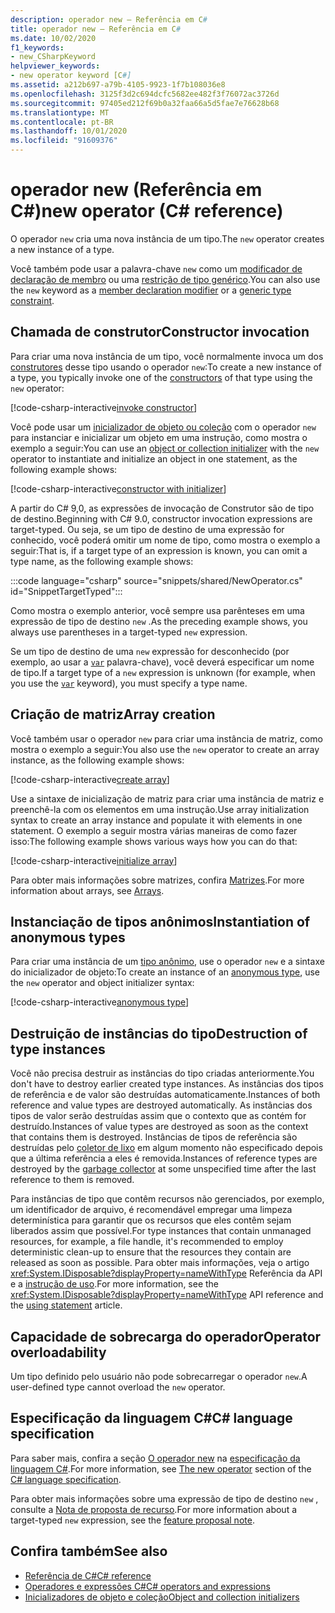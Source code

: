 ```yaml
---
description: operador new – Referência em C#
title: operador new – Referência em C#
ms.date: 10/02/2020
f1_keywords:
- new_CSharpKeyword
helpviewer_keywords:
- new operator keyword [C#]
ms.assetid: a212b697-a79b-4105-9923-1f7b108036e8
ms.openlocfilehash: 3125f3d2c694dcfc5682ee482f3f76072ac3726d
ms.sourcegitcommit: 97405ed212f69b0a32faa66a5d5fae7e76628b68
ms.translationtype: MT
ms.contentlocale: pt-BR
ms.lasthandoff: 10/01/2020
ms.locfileid: "91609376"
---
```

# <a name="new-operator-c-reference"></a><span data-ttu-id="e895c-103">operador new (Referência em C#)</span><span class="sxs-lookup"><span data-stu-id="e895c-103">new operator (C# reference)</span></span>

<span data-ttu-id="e895c-104">O operador `new` cria uma nova instância de um tipo.</span><span class="sxs-lookup"><span data-stu-id="e895c-104">The `new` operator creates a new instance of a type.</span></span>

<span data-ttu-id="e895c-105">Você também pode usar a palavra-chave `new` como um [modificador de declaração de membro](../keywords/new-modifier.md) ou uma [restrição de tipo genérico](../keywords/new-constraint.md).</span><span class="sxs-lookup"><span data-stu-id="e895c-105">You can also use the `new` keyword as a [member declaration modifier](../keywords/new-modifier.md) or a [generic type constraint](../keywords/new-constraint.md).</span></span>

## <a name="constructor-invocation"></a><span data-ttu-id="e895c-106">Chamada de construtor</span><span class="sxs-lookup"><span data-stu-id="e895c-106">Constructor invocation</span></span>

<span data-ttu-id="e895c-107">Para criar uma nova instância de um tipo, você normalmente invoca um dos [construtores](../../programming-guide/classes-and-structs/constructors.md) desse tipo usando o operador `new`:</span><span class="sxs-lookup"><span data-stu-id="e895c-107">To create a new instance of a type, you typically invoke one of the [constructors](../../programming-guide/classes-and-structs/constructors.md) of that type using the `new` operator:</span></span>

[!code-csharp-interactive[invoke constructor](snippets/shared/NewOperator.cs#Constructor)]

<span data-ttu-id="e895c-108">Você pode usar um [inicializador de objeto ou coleção](../../programming-guide/classes-and-structs/object-and-collection-initializers.md) com o operador `new` para instanciar e inicializar um objeto em uma instrução, como mostra o exemplo a seguir:</span><span class="sxs-lookup"><span data-stu-id="e895c-108">You can use an [object or collection initializer](../../programming-guide/classes-and-structs/object-and-collection-initializers.md) with the `new` operator to instantiate and initialize an object in one statement, as the following example shows:</span></span>

[!code-csharp-interactive[constructor with initializer](snippets/shared/NewOperator.cs#ConstructorWithInitializer)]

<span data-ttu-id="e895c-109">A partir do C# 9,0, as expressões de invocação de Construtor são de tipo de destino.</span><span class="sxs-lookup"><span data-stu-id="e895c-109">Beginning with C# 9.0, constructor invocation expressions are target-typed.</span></span> <span data-ttu-id="e895c-110">Ou seja, se um tipo de destino de uma expressão for conhecido, você poderá omitir um nome de tipo, como mostra o exemplo a seguir:</span><span class="sxs-lookup"><span data-stu-id="e895c-110">That is, if a target type of an expression is known, you can omit a type name, as the following example shows:</span></span>

:::code language="csharp" source="snippets/shared/NewOperator.cs" id="SnippetTargetTyped":::

<span data-ttu-id="e895c-111">Como mostra o exemplo anterior, você sempre usa parênteses em uma expressão de tipo de destino `new` .</span><span class="sxs-lookup"><span data-stu-id="e895c-111">As the preceding example shows, you always use parentheses in a target-typed `new` expression.</span></span>

<span data-ttu-id="e895c-112">Se um tipo de destino de uma `new` expressão for desconhecido (por exemplo, ao usar a [`var`](../keywords/var.md) palavra-chave), você deverá especificar um nome de tipo.</span><span class="sxs-lookup"><span data-stu-id="e895c-112">If a target type of a `new` expression is unknown (for example, when you use the [`var`](../keywords/var.md) keyword), you must specify a type name.</span></span>

## <a name="array-creation"></a><span data-ttu-id="e895c-113">Criação de matriz</span><span class="sxs-lookup"><span data-stu-id="e895c-113">Array creation</span></span>

<span data-ttu-id="e895c-114">Você também usar o operador `new` para criar uma instância de matriz, como mostra o exemplo a seguir:</span><span class="sxs-lookup"><span data-stu-id="e895c-114">You also use the `new` operator to create an array instance, as the following example shows:</span></span>

[!code-csharp-interactive[create array](snippets/shared/NewOperator.cs#Array)]

<span data-ttu-id="e895c-115">Use a sintaxe de inicialização de matriz para criar uma instância de matriz e preenchê-la com os elementos em uma instrução.</span><span class="sxs-lookup"><span data-stu-id="e895c-115">Use array initialization syntax to create an array instance and populate it with elements in one statement.</span></span> <span data-ttu-id="e895c-116">O exemplo a seguir mostra várias maneiras de como fazer isso:</span><span class="sxs-lookup"><span data-stu-id="e895c-116">The following example shows various ways how you can do that:</span></span>

[!code-csharp-interactive[initialize array](snippets/shared/NewOperator.cs#ArrayInitialization)]

<span data-ttu-id="e895c-117">Para obter mais informações sobre matrizes, confira [Matrizes](../../programming-guide/arrays/index.md).</span><span class="sxs-lookup"><span data-stu-id="e895c-117">For more information about arrays, see [Arrays](../../programming-guide/arrays/index.md).</span></span>

## <a name="instantiation-of-anonymous-types"></a><span data-ttu-id="e895c-118">Instanciação de tipos anônimos</span><span class="sxs-lookup"><span data-stu-id="e895c-118">Instantiation of anonymous types</span></span>

<span data-ttu-id="e895c-119">Para criar uma instância de um [tipo anônimo](../../programming-guide/classes-and-structs/anonymous-types.md), use o operador `new` e a sintaxe do inicializador de objeto:</span><span class="sxs-lookup"><span data-stu-id="e895c-119">To create an instance of an [anonymous type](../../programming-guide/classes-and-structs/anonymous-types.md), use the `new` operator and object initializer syntax:</span></span>

[!code-csharp-interactive[anonymous type](snippets/shared/NewOperator.cs#AnonymousType)]

## <a name="destruction-of-type-instances"></a><span data-ttu-id="e895c-120">Destruição de instâncias do tipo</span><span class="sxs-lookup"><span data-stu-id="e895c-120">Destruction of type instances</span></span>

<span data-ttu-id="e895c-121">Você não precisa destruir as instâncias do tipo criadas anteriormente.</span><span class="sxs-lookup"><span data-stu-id="e895c-121">You don't have to destroy earlier created type instances.</span></span> <span data-ttu-id="e895c-122">As instâncias dos tipos de referência e de valor são destruídas automaticamente.</span><span class="sxs-lookup"><span data-stu-id="e895c-122">Instances of both reference and value types are destroyed automatically.</span></span> <span data-ttu-id="e895c-123">As instâncias dos tipos de valor serão destruídas assim que o contexto que as contém for destruído.</span><span class="sxs-lookup"><span data-stu-id="e895c-123">Instances of value types are destroyed as soon as the context that contains them is destroyed.</span></span> <span data-ttu-id="e895c-124">Instâncias de tipos de referência são destruídas pelo [coletor de lixo](../../../standard/garbage-collection/index.md) em algum momento não especificado depois que a última referência a eles é removida.</span><span class="sxs-lookup"><span data-stu-id="e895c-124">Instances of reference types are destroyed by the [garbage collector](../../../standard/garbage-collection/index.md) at some unspecified time after the last reference to them is removed.</span></span>

<span data-ttu-id="e895c-125">Para instâncias de tipo que contêm recursos não gerenciados, por exemplo, um identificador de arquivo, é recomendável empregar uma limpeza determinística para garantir que os recursos que eles contêm sejam liberados assim que possível.</span><span class="sxs-lookup"><span data-stu-id="e895c-125">For type instances that contain unmanaged resources, for example, a file handle, it's recommended to employ deterministic clean-up to ensure that the resources they contain are released as soon as possible.</span></span> <span data-ttu-id="e895c-126">Para obter mais informações, veja o artigo <xref:System.IDisposable?displayProperty=nameWithType> Referência da API e a [instrução de uso](../keywords/using-statement.md).</span><span class="sxs-lookup"><span data-stu-id="e895c-126">For more information, see the <xref:System.IDisposable?displayProperty=nameWithType> API reference and the [using statement](../keywords/using-statement.md) article.</span></span>

## <a name="operator-overloadability"></a><span data-ttu-id="e895c-127">Capacidade de sobrecarga do operador</span><span class="sxs-lookup"><span data-stu-id="e895c-127">Operator overloadability</span></span>

<span data-ttu-id="e895c-128">Um tipo definido pelo usuário não pode sobrecarregar o operador `new`.</span><span class="sxs-lookup"><span data-stu-id="e895c-128">A user-defined type cannot overload the `new` operator.</span></span>

## <a name="c-language-specification"></a><span data-ttu-id="e895c-129">Especificação da linguagem C#</span><span class="sxs-lookup"><span data-stu-id="e895c-129">C# language specification</span></span>

<span data-ttu-id="e895c-130">Para saber mais, confira a seção [O operador new](~/_csharplang/spec/expressions.md#the-new-operator) na [especificação da linguagem C#](~/_csharplang/spec/introduction.md).</span><span class="sxs-lookup"><span data-stu-id="e895c-130">For more information, see [The new operator](~/_csharplang/spec/expressions.md#the-new-operator) section of the [C# language specification](~/_csharplang/spec/introduction.md).</span></span>

<span data-ttu-id="e895c-131">Para obter mais informações sobre uma expressão de tipo de destino `new` , consulte a [Nota de proposta de recurso](~/_csharplang/proposals/csharp-9.0/target-typed-new.md).</span><span class="sxs-lookup"><span data-stu-id="e895c-131">For more information about a target-typed `new` expression, see the [feature proposal note](~/_csharplang/proposals/csharp-9.0/target-typed-new.md).</span></span>

## <a name="see-also"></a><span data-ttu-id="e895c-132">Confira também</span><span class="sxs-lookup"><span data-stu-id="e895c-132">See also</span></span>

- [<span data-ttu-id="e895c-133">Referência de C#</span><span class="sxs-lookup"><span data-stu-id="e895c-133">C# reference</span></span>](../index.md)
- [<span data-ttu-id="e895c-134">Operadores e expressões C#</span><span class="sxs-lookup"><span data-stu-id="e895c-134">C# operators and expressions</span></span>](index.md)
- [<span data-ttu-id="e895c-135">Inicializadores de objeto e coleção</span><span class="sxs-lookup"><span data-stu-id="e895c-135">Object and collection initializers</span></span>](../../programming-guide/classes-and-structs/object-and-collection-initializers.md)
